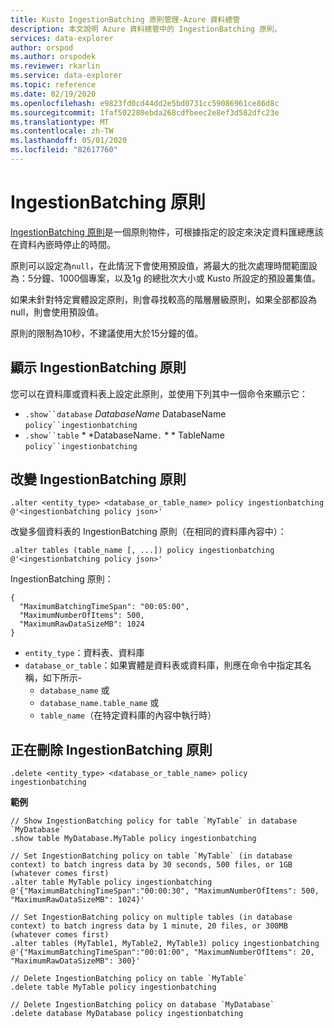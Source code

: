 ```yaml
---
title: Kusto IngestionBatching 原則管理-Azure 資料總管
description: 本文說明 Azure 資料總管中的 IngestionBatching 原則。
services: data-explorer
author: orspod
ms.author: orspodek
ms.reviewer: rkarlin
ms.service: data-explorer
ms.topic: reference
ms.date: 02/19/2020
ms.openlocfilehash: e9823fd0cd44dd2e5bd0731cc59086961ce86d8c
ms.sourcegitcommit: 1faf502280ebda268cdfbeec2e8ef3d582dfc23e
ms.translationtype: MT
ms.contentlocale: zh-TW
ms.lasthandoff: 05/01/2020
ms.locfileid: "82617760"
---
```

# <a name="ingestionbatching-policy"></a>IngestionBatching 原則

[IngestionBatching 原則](batchingpolicy.md)是一個原則物件，可根據指定的設定來決定資料匯總應該在資料內嵌時停止的時間。

原則可以設定為`null`，在此情況下會使用預設值，將最大的批次處理時間範圍設為：5分鐘、1000個專案，以及1g 的總批次大小或 Kusto 所設定的預設叢集值。

如果未針對特定實體設定原則，則會尋找較高的階層層級原則，如果全部都設為 null，則會使用預設值。 

原則的限制為10秒，不建議使用大於15分鐘的值。

## <a name="displaying-the-ingestionbatching-policy"></a>顯示 IngestionBatching 原則

您可以在資料庫或資料表上設定此原則，並使用下列其中一個命令來顯示它：

* `.show``database` *DatabaseName* DatabaseName `policy``ingestionbatching`
* `.show``table` * *DatabaseName`.` * * TableName `policy``ingestionbatching`

## <a name="altering-the-ingestionbatching-policy"></a>改變 IngestionBatching 原則

```kusto
.alter <entity_type> <database_or_table_name> policy ingestionbatching @'<ingestionbatching policy json>'
```

改變多個資料表的 IngestionBatching 原則（在相同的資料庫內容中）：

```kusto
.alter tables (table_name [, ...]) policy ingestionbatching @'<ingestionbatching policy json>'
```

IngestionBatching 原則：

```kusto
{
  "MaximumBatchingTimeSpan": "00:05:00",
  "MaximumNumberOfItems": 500, 
  "MaximumRawDataSizeMB": 1024
}
```

* `entity_type`：資料表、資料庫
* `database_or_table`：如果實體是資料表或資料庫，則應在命令中指定其名稱，如下所示- 
  - `database_name` 或 
  - `database_name.table_name` 或 
  - `table_name`（在特定資料庫的內容中執行時）

## <a name="deleting-the-ingestionbatching-policy"></a>正在刪除 IngestionBatching 原則

```kusto
.delete <entity_type> <database_or_table_name> policy ingestionbatching
```

**範例**

```kusto
// Show IngestionBatching policy for table `MyTable` in database `MyDatabase`
.show table MyDatabase.MyTable policy ingestionbatching 

// Set IngestionBatching policy on table `MyTable` (in database context) to batch ingress data by 30 seconds, 500 files, or 1GB (whatever comes first)
.alter table MyTable policy ingestionbatching @'{"MaximumBatchingTimeSpan":"00:00:30", "MaximumNumberOfItems": 500, "MaximumRawDataSizeMB": 1024}'

// Set IngestionBatching policy on multiple tables (in database context) to batch ingress data by 1 minute, 20 files, or 300MB (whatever comes first)
.alter tables (MyTable1, MyTable2, MyTable3) policy ingestionbatching @'{"MaximumBatchingTimeSpan":"00:01:00", "MaximumNumberOfItems": 20, "MaximumRawDataSizeMB": 300}'

// Delete IngestionBatching policy on table `MyTable`
.delete table MyTable policy ingestionbatching

// Delete IngestionBatching policy on database `MyDatabase`
.delete database MyDatabase policy ingestionbatching
```
